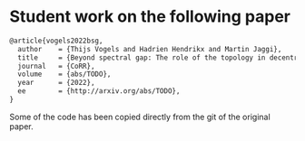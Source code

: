 # Student work on the following paper

```txt
@article{vogels2022bsg,
  author    = {Thijs Vogels and Hadrien Hendrikx and Martin Jaggi},
  title     = {Beyond spectral gap: The role of the topology in decentralized learning},
  journal   = {CoRR},
  volume    = {abs/TODO},
  year      = {2022},
  ee        = {http://arxiv.org/abs/TODO},
}
```

Some of the code has been copied directly from the git of the original paper. 

